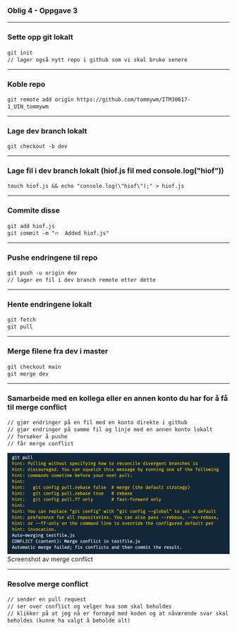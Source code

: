 ### Oblig 4 - Oppgave 3

---
### Sette opp git lokalt
```
git init
// lager også nytt repo i github som vi skal bruke senere
```
---
### Koble repo
```
git remote add origin https://github.com/tommywm/ITM30617-1_UIN_tommywm
```

---
### Lage dev branch lokalt
```
git checkout -b dev
```

---
### Lage fil i dev branch lokalt (hiof.js fil med console.log("hiof"))
```
touch hiof.js && echo "console.log(\"hiof\");" > hiof.js
```

---
### Commite disse
```
git add hiof.js
git commit -m "🔥  Added hiof.js"
```

---
### Pushe endringene til repo
```
git push -u origin dev
// lager en fil i dev branch remote etter dette
```

---
### Hente endringene lokalt
```
git fetch
git pull
```

---
### Merge filene fra dev i master
```
git checkout main
git merge dev
```

---
### Samarbeide med en kollega eller en annen konto du har for å få til merge conflict
```
// gjør endringer på en fil med en konto direkte i github
// gjør endringer på samme fil og linje med en annen konto lokalt
// forsøker å pushe
// får merge conflict
```

![](./merge_conflict.png)
Screenshot av merge conflict

---
### Resolve merge conflict
```
// sender en pull request
// ser over conflict og velger hva som skal beholdes
// klikker på at jeg nå er fornøyd med koden og at nåværende svar skal beholdes (kunne ha valgt å beholde alt)

```


